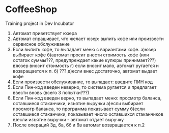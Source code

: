 # CoffeeShop
Training project in Dev Incubator

1. Автомат приветствует юзера
2. Автомат спрашивает, что желает юзер: выпить кофе или произвести сервисное обслуживание
3. Если выпить кофе, то выпадает меню с вариантами кофе.
  а)юзер выбирает кофе
  б)автомат просит внести стоимость кофе (или остаток суммы???, предупреждает какие купюры принимает???)
  в)юзер вносит стоимость
  г) если вносит мало, автомат ругается и возвращается к п. б) ???
  д)если внес достаточно, автомат выдает кофе
4. Если произвести обслуживание, то выпадает: введите ПИН код
5. Если Пин-код введен неверно, то система ругается и предлагает ввести вновь (всего 3 попытки???)
6. Если Пин-код введен верно, то выпадает меню: просмотр баланса, оставшиеся стаканчики, изъятие выручки
  а)если выбирает просмотр баланса, то программа показывает сумму
  б)если оставшиеся стаканчики, показывает число оставшихся стаканчиков
  в)если изъятие выручки - автомат отдает выручку
 7. После операций 3д, 6а, 6б и 6в автомат возвращается к п.2
